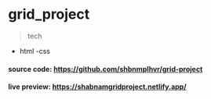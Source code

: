 # grid_project
> tech
- html
-css

#### source code: https://github.com/shbnmplhvr/grid-project
#### live preview: https://shabnamgridproject.netlify.app/